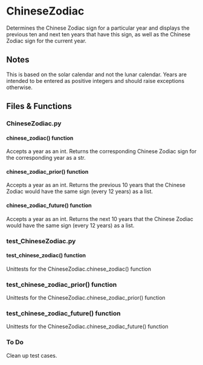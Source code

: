 # ChineseZodiac

Determines the Chinese Zodiac sign for a particular year and displays the previous ten and next ten years that have this sign, as well as the Chinese Zodiac sign for the current year.

## Notes

This is based on the solar calendar and not the lunar calendar.  Years are intended to be entered as positive integers and should raise exceptions otherwise.

## Files & Functions

### ChineseZodiac.py

#### chinese_zodiac() function

Accepts a year as an int.  Returns the corresponding Chinese Zodiac sign for the corresponding year as a str.

#### chinese_zodiac_prior() function

Accepts a year as an int.  Returns the previous 10 years that the Chinese Zodiac would have the same sign (every 12 years) as a list.

#### chinese_zodiac_future() function

Accepts a year as an int.  Returns the next 10 years that the Chinese Zodiac would have the same sign (every 12 years) as a list.


### test_ChineseZodiac.py

#### test_chinese_zodiac() function

Unittests for the ChineseZodiac.chinese_zodiac() function

### test_chinese_zodiac_prior() function

Unittests for the ChineseZodiac.chinese_zodiac_prior() function

### test_chinese_zodiac_future() function

Unittests for the ChineseZodiac.chinese_zodiac_future() function

### To Do
Clean up test cases.
